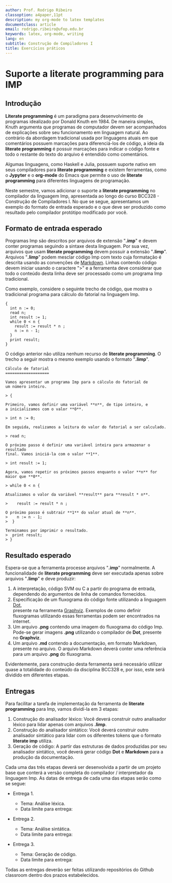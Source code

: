 ```yaml
---
author: Prof. Rodrigo Ribeiro
classoption: a4paper,11pt
description: my org-mode to latex templates
documentclass: article
email: rodrigo.ribeiro@ufop.edu.br
keywords: latex, org-mode, writing
lang: en
subtitle: Construção de Compiladores I
title: Exercícios práticos
---
```


Suporte a literate programming para IMP
=======================================


Introdução
----------

**Literate programming** é um paradigma para desenvolvimento de programas
idealizado por Donald Knuth em 1984. De maneira simples, Knuth argumenta 
que programas de computador devem ser acompanhados de explicações sobre
seu funcionamento em linguagem natural. Ao contrário da abordagem tradicional
usada por linguagens atuais em que comentários possuem marcações para 
diferenciá-los de código, a ideia da **literate programming** é possuir 
marcações para indicar o código fonte e todo o restante do texto do arquivo é
entendido como comentários. 

Algumas linguagens, como Haskell e Julia, possuem suporte nativo em seus 
compiladores para **literate programming** e existem ferramentas, como o 
**Jypyter** e o **org-mode** do Emacs que permite o uso de 
**literate programming** para diferentes linguagens de programação.

Neste semestre, vamos adicionar o suporte a **literate programming** no 
compilador da linguagem Imp, apresentada ao longo do curso BCC328 - 
Construção de Compiladores I. No que se segue, apresentamos um exemplo 
do formato de entrada esperado e o que deve ser produzido como resultado
pelo compilador protótipo modificado por você.

Formato de entrada esperado
---------------------------

Programas Imp são descritos por arquivos de extensão "**.imp**" e devem 
conter programas seguindo a sintaxe desta linguagem. Por sua vez, 
arquivos que usam **literate programming** devem possuir a 
extensão "**.limp**". Arquivos "**.limp**" podem mesclar código 
Imp com texto cuja formatação é descrita usando as convenções de 
[Markdown](https://www.markdownguide.org/basic-syntax/). Linhas contendo 
código devem iniciar usando o caractere ">" e a ferramenta deve 
considerar que todo o conteúdo desta linha deve ser processado 
como um programa Imp tradicional.

Como exemplo, considere o seguinte trecho de código, que mostra o 
tradicional programa para cálculo do fatorial na linguagem Imp.

```
{
  int n := 0;
  read n;
  int result := 1;
  while 0 < n {
    result := result * n ;
    n := n - 1;
  }
  print result;
}
```

O código anterior não utiliza nenhum recurso de **literate programming**. 
O trecho a seguir mostra o mesmo exemplo usando o formato "**.limp**".

```
Cálculo de fatorial
===================

Vamos apresentar um programa Imp para o cálculo do fatorial de 
um número inteiro.

> {

Primeiro, vamos definir uma variável **n**, de tipo inteiro, e 
a inicializamos com o valor **0**.

> int n := 0;

Em seguida, realizamos a leitura do valor do fatorial a ser calculado.

> read n;

O próximo passo é definir uma variável inteira para armazenar o resultado
final. Vamos iniciá-la com o valor **1**.

> int result := 1;

Agora, vamos repetir os próximos passos enquanto o valor **n** for maior que **0**.

> while 0 < n {

Atualizamos o valor da variável **result** para **result * n**. 

>    result := result * n ;

O próximo passo é subtrair **1** do valor atual de **n**.
>    n := n - 1;
>  }

Terminamos por imprimir o resultado.
>  print result;
> }
```

Resultado esperado
-------------------

Espera-se que a ferramenta processe arquivos "**.imp**" normalmente. 
A funcionalidade de **literate programming** deve ser executada apenas 
sobre arquivos "**.limp**" e deve produzir:

1. A interpretação, código SVM ou C a partir do programa de entrada,
   dependendo do argumentos de linha de comandos fornecidos.
2. Especificação de um fluxograma do código fonte utilizando a 
   linguagem [Dot](https://graphviz.org/doc/info/lang.html),  
   presente na ferramenta [Graphviz](https://graphviz.org/). Exemplos
   de como definir fluxogramas utilizando essas ferramentas podem 
   ser encontrados na internet.
3. Um arquivo **.png** contendo uma imagem do fluxograma do código 
   Imp. Pode-se gerar imagens **.png** utilizando o compilador 
   de **Dot**, presente no **Graphviz**.
4. Um arquivo **.md** contendo a documentação, em formato Markdown, 
   presente no arquivo. O arquivo Markdown deverá conter uma referência 
   para um arquivo **.png** do fluxograma.
   
Evidentemente, para construção desta ferramenta será necessário utilizar 
quase a totalidade do conteúdo da disciplina BCC328 e, por isso, este 
será dividido em diferentes etapas.

Entregas
--------

Para facilitar a tarefa de implementação da ferramenta de 
**literate programming** para Imp, vamos dividí-la em 3 etapas:

1. Construção do analisador léxico: Você deverá construir outro analisador 
   léxico para lidar apenas com arquivos **.limp**. 
2. Construção do analisador sintático: Você deverá construir outro analisador 
   sintático para lidar com os diferentes tokens que o formato 
   **literate imp** utiliza.
3. Geração de código: A partir das estruturas de dados produzidas por seu 
   analisador sintático, você deverá gerar código **Dot** e **Markdown** para 
   a produção da documentação.
   
Cada uma das três etapas deverá ser desenvolvida a partir de um projeto 
base que conterá a versão completa do compilador / interpretador 
da linguagem Imp. As datas de entrega de cada uma das etapas serão 
como se segue:

* Entrega 1. 
  * Tema: Análise léxica.
  * Data limite para entrega:

* Entrega 2. 
  * Tema: Análise sintática.
  * Data limite para entrega: 
    
* Entrega 3.
  * Tema: Geração de código.
  * Data limite para entrega:

Todas as entregas deverão ser feitas utilizando repositórios do Github classroom
dentro dos prazos estabelecidos.


